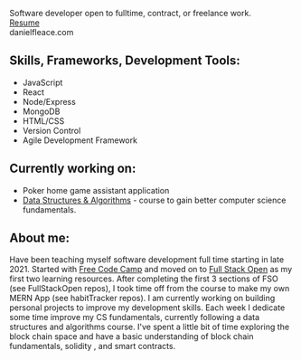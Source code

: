 Software developer open to fulltime, contract, or freelance work.<br>
[Resume](https://drive.google.com/file/d/1su11CzE4Z_-fWTptp1RraWr2tK9sOn_Q/view?usp=sharing)<br>
danielfleace.com

Skills, Frameworks, Development Tools:
-
- JavaScript 
- React
- Node/Express
- MongoDB
- HTML/CSS
- Version Control
- Agile Development Framework

Currently working on:
-
- Poker home game assistant application  
- [Data Structures & Algorithms](https://www.udemy.com/course/js-algorithms-and-data-structures-masterclass/learn/lecture/8344202?start=0#content) - course to gain better computer science fundamentals.

About me:
- 
Have been teaching myself software development full time starting in late 2021. Started with [Free Code Camp](https://www.freecodecamp.org/) and moved on to [Full Stack Open](https://fullstackopen.com/en/) as my first two learning resources. After completing the first 3 sections of FSO (see FullStackOpen repos), I took time off from the course to make my own MERN App (see habitTracker repos). I am currently working on building personal projects to improve my development skills. Each week I dedicate some time improve my CS fundamentals, currently following a  data structures and algorithms course. I've spent a little bit of time exploring the block chain space and have a basic understanding of block chain fundamentals, solidity , and smart contracts. 

